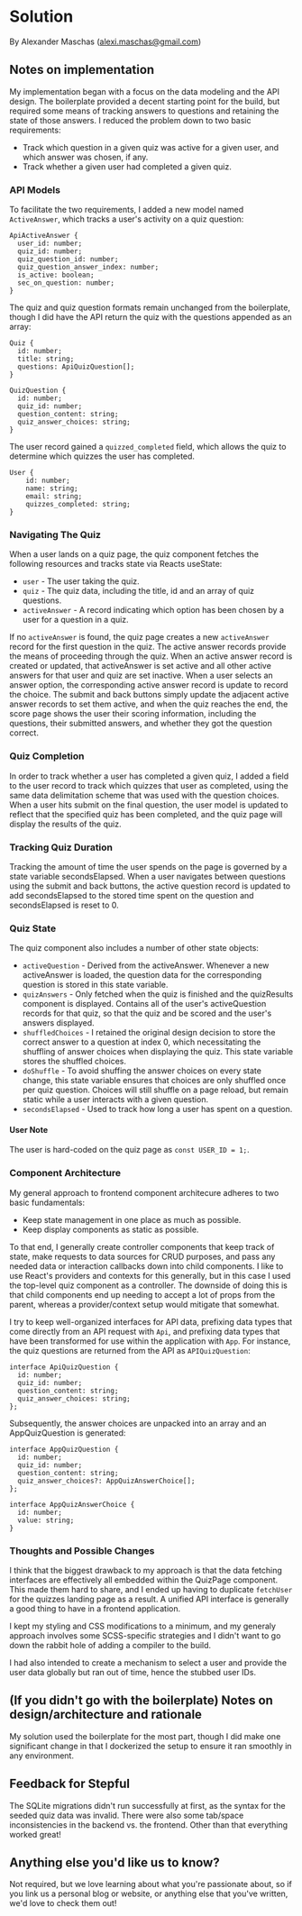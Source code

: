 # Solution

By Alexander Maschas (alexi.maschas@gmail.com)

## Notes on implementation

My implementation began with a focus on the data modeling and the API design. The boilerplate provided a decent starting point for the build, but required some means of tracking answers to questions and retaining the state of those answers. I reduced the problem down to two basic requirements:

* Track which question in a given quiz was active for a given user, and which answer was chosen, if any.
* Track whether a given user had completed a given quiz.

### API Models

To facilitate the two requirements, I added a new model named `ActiveAnswer`, which tracks a user's activity on a quiz question:

```
ApiActiveAnswer {
  user_id: number;
  quiz_id: number;
  quiz_question_id: number;
  quiz_question_answer_index: number;
  is_active: boolean;
  sec_on_question: number;
}
```

The quiz and quiz question formats remain unchanged from the boilerplate, though I did have the API return the quiz with the questions appended as an array:

```
Quiz {
  id: number;
  title: string;
  questions: ApiQuizQuestion[];
}

QuizQuestion {
  id: number;
  quiz_id: number;
  question_content: string;
  quiz_answer_choices: string;
}
```

The user record gained a `quizzed_completed` field, which allows the quiz to determine which quizzes the user has completed.

```
User {
    id: number;
    name: string;
    email: string;
    quizzes_completed: string;
}
```

### Navigating The Quiz

When a user lands on a quiz page, the quiz component fetches the following resources and tracks state via Reacts useState:

* `user` - The user taking the quiz.
* `quiz` - The quiz data, including the title, id and an array of quiz questions.
* `activeAnswer` - A record indicating which option has been chosen by a user for a question in a quiz.

If no `activeAnswer` is found, the quiz page creates a new `activeAnswer` record for the first question in the quiz. The active answer records provide the means of proceeding through the quiz. When an active answer record is created or updated, that activeAnswer is set active and all other active answers for that user and quiz are set inactive. When a user selects an answer option, the corresponding active answer record is update to record the choice. The submit and back buttons simply update the adjacent active answer records to set them active, and when the quiz reaches the end, the score page shows the user their scoring information, including the questions, their submitted answers, and whether they got the question correct.

### Quiz Completion

In order to track whether a user has completed a given quiz, I added a field to the user record to track which quizzes that user as completed, using the same data delimitation scheme that was used with the question choices. When a user hits submit on the final question, the user model is updated to reflect that the specified quiz has been completed, and the quiz page will display the results of the quiz.

### Tracking Quiz Duration

Tracking the amount of time the user spends on the page is governed by a state variable secondsElapsed. When a user navigates between questions using the submit and back buttons, the active question record is updated to add secondsElapsed to the stored time spent on the question and secondsElapsed is reset to 0.

### Quiz State

The quiz component also includes a number of other state objects:

* `activeQuestion` - Derived from the activeAnswer. Whenever a new activeAnswer is loaded, the question data for the corresponding question is stored in this state variable.
* `quizAnswers` - Only fetched when the quiz is finished and the quizResults component is displayed. Contains all of the user's activeQuestion records for that quiz, so that the quiz and be scored and the user's answers displayed.
* `shuffledChoices` - I retained the original design decision to store the correct answer to a question at index 0, which necessitating the shuffling of answer choices when displaying the quiz. This state variable stores the shuffled choices.
* `doShuffle` - To avoid shuffing the answer choices on every state change, this state variable ensures that choices are only shuffled once per quiz question. Choices will still shuffle on a page reload, but remain static while a user interacts with a given question.
* `secondsElapsed` - Used to track how long a user has spent on a question.

#### User Note

The user is hard-coded on the quiz page as `const USER_ID = 1;`.

### Component Architecture

My general approach to frontend component architecure adheres to two basic fundamentals:

* Keep state management in one place as much as possible.
* Keep display components as static as possible.

To that end, I generally create controller components that keep track of state, make requests to data sources for CRUD purposes, and pass any needed data or interaction callbacks down into child components. I like to use React's providers and contexts for this generally, but in this case I used the top-level quiz component as a controller. The downside of doing this is that child components end up needing to accept a lot of props from the parent, whereas a provider/context setup would mitigate that somewhat.

I try to keep well-organized interfaces for API data, prefixing data types that come directly from an API request with `Api`, and prefixing data types that have been transformed for use within the application with `App`. For instance, the quiz questions are returned from the API as `APIQuizQuestion`:

```
interface ApiQuizQuestion {
  id: number;
  quiz_id: number;
  question_content: string;
  quiz_answer_choices: string;
};
```

Subsequently, the answer choices are unpacked into an array and an AppQuizQuestion is generated:

```
interface AppQuizQuestion {
  id: number;
  quiz_id: number;
  question_content: string;
  quiz_answer_choices?: AppQuizAnswerChoice[];
};

interface AppQuizAnswerChoice {
  id: number;
  value: string;
}
```

### Thoughts and Possible Changes

I think that the biggest drawback to my approach is that the data fetching interfaces are effectively all embedded within the QuizPage component. This made them hard to share, and I ended up having to duplicate `fetchUser` for the quizzes landing page as a result. A unified API interface is generally a good thing to have in a frontend application.

I kept my styling and CSS modifications to a minimum, and my generaly approach involves some SCSS-specific strategies and I didn't want to go down the rabbit hole of adding a compiler to the build.

I had also intended to create a mechanism to select a user and provide the user data globally but ran out of time, hence the stubbed user IDs.

## (If you didn't go with the boilerplate) Notes on design/architecture and rationale

My solution used the boilerplate for the most part, though I did make one significant change in that I dockerized the setup to ensure it ran smoothly in any environment.

## Feedback for Stepful

The SQLite migrations didn't run successfully at first, as the syntax for the seeded quiz data was invalid. There were also some tab/space inconsistencies in the backend vs. the frontend. Other than that everything worked great!

## Anything else you'd like us to know?

Not required, but we love learning about what you're passionate about, so if you link us a personal blog or website, or anything else that you've written, we'd love to check them out!
